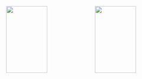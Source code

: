 
  <a href="https://github.com/thaistrindad">
  <img height="180em" width='47%' align="left" src="https://github-readme-stats.vercel.app/api?username=thaistrindad&show_icons=true&theme=radical"/>
  <img height="180em" width='47%' align="left" src="https://github-readme-stats.vercel.app/api/top-langs/?username=thaistrindad&show_icons=true&theme=radical"/>
 
